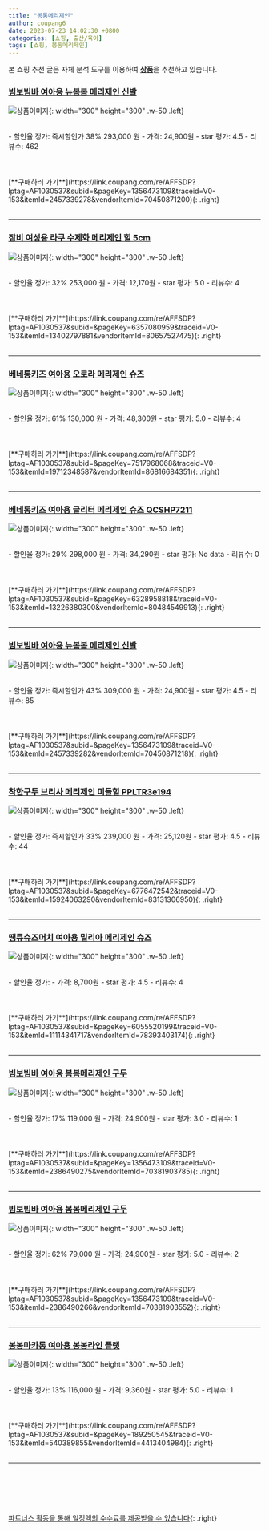 ```yaml
---
title: "봉통메리제인"
author: coupang6
date: 2023-07-23 14:02:30 +0800
categories: [쇼핑, 출산/육아]
tags: [쇼핑, 봉통메리제인]
---
```


본 쇼핑 추천 글은 자체 분석 도구를 이용하여 [**상품**](https://link.coupang.com/a/bao1ui)을 추천하고 있습니다.

### [빔보빔바 여아용 뉴봄봄 메리제인 신발](https://link.coupang.com/re/AFFSDP?lptag=AF1030537&subid=&pageKey=1356473109&traceid=V0-153&itemId=2457339278&vendorItemId=70450871200)

![상품이미지](https://thumbnail9.coupangcdn.com/thumbnails/remote/230x230ex/image/retail/images/2020/03/25/12/0/db49bc92-b8c8-4121-938f-de4b2752e377.jpg){: width="300" height="300" .w-50 .left}


<br>
- 할인율 정가: 즉시할인가 38%  293,000   원
- 가격: 24,900원
- star 평가: 4.5
- 리뷰수: 462
<br>
<br>
<br>
<br>
[**구매하러 가기**](https://link.coupang.com/re/AFFSDP?lptag=AF1030537&subid=&pageKey=1356473109&traceid=V0-153&itemId=2457339278&vendorItemId=70450871200){: .right}
<br>
<br>

---

### [잠비 여성용 라쿠 수제화 메리제인 힐 5cm](https://link.coupang.com/re/AFFSDP?lptag=AF1030537&subid=&pageKey=6357080959&traceid=V0-153&itemId=13402797881&vendorItemId=80657527475)

![상품이미지](https://thumbnail7.coupangcdn.com/thumbnails/remote/230x230ex/image/rs_quotation_api/f8i9etik/f3689531a8474788a53b3f69003f5be1.jpg){: width="300" height="300" .w-50 .left}


<br>
- 할인율 정가: 32%  253,000   원
- 가격: 12,170원
- star 평가: 5.0
- 리뷰수: 4
<br>
<br>
<br>
<br>
[**구매하러 가기**](https://link.coupang.com/re/AFFSDP?lptag=AF1030537&subid=&pageKey=6357080959&traceid=V0-153&itemId=13402797881&vendorItemId=80657527475){: .right}
<br>
<br>

---

### [베네통키즈 여아용 오로라 메리제인 슈즈](https://link.coupang.com/re/AFFSDP?lptag=AF1030537&subid=&pageKey=7517968068&traceid=V0-153&itemId=19712348587&vendorItemId=86816684351)

![상품이미지](https://thumbnail10.coupangcdn.com/thumbnails/remote/230x230ex/image/retail/images/2023/08/08/10/3/b72d4e1c-086f-472a-8bbd-991bd1489acc.jpg){: width="300" height="300" .w-50 .left}


<br>
- 할인율 정가: 61%  130,000   원
- 가격: 48,300원
- star 평가: 5.0
- 리뷰수: 4
<br>
<br>
<br>
<br>
[**구매하러 가기**](https://link.coupang.com/re/AFFSDP?lptag=AF1030537&subid=&pageKey=7517968068&traceid=V0-153&itemId=19712348587&vendorItemId=86816684351){: .right}
<br>
<br>

---

### [베네통키즈 여아용 글리터 메리제인 슈즈 QCSHP7211](https://link.coupang.com/re/AFFSDP?lptag=AF1030537&subid=&pageKey=6328958818&traceid=V0-153&itemId=13226380300&vendorItemId=80484549913)

![상품이미지](https://thumbnail7.coupangcdn.com/thumbnails/remote/230x230ex/image/retail/images/6606863175349068-81ee2cb7-ae89-4472-afae-88246542fd5c.jpg){: width="300" height="300" .w-50 .left}


<br>
- 할인율 정가: 29%  298,000   원
- 가격: 34,290원
- star 평가: No data
- 리뷰수: 0
<br>
<br>
<br>
<br>
[**구매하러 가기**](https://link.coupang.com/re/AFFSDP?lptag=AF1030537&subid=&pageKey=6328958818&traceid=V0-153&itemId=13226380300&vendorItemId=80484549913){: .right}
<br>
<br>

---

### [빔보빔바 여아용 뉴봄봄 메리제인 신발](https://link.coupang.com/re/AFFSDP?lptag=AF1030537&subid=&pageKey=1356473109&traceid=V0-153&itemId=2457339282&vendorItemId=70450871218)

![상품이미지](https://thumbnail9.coupangcdn.com/thumbnails/remote/230x230ex/image/retail/images/2020/03/25/12/7/0f775c04-e09a-48e0-9303-2e03f4a57a10.jpg){: width="300" height="300" .w-50 .left}


<br>
- 할인율 정가: 즉시할인가 43%  309,000   원
- 가격: 24,900원
- star 평가: 4.5
- 리뷰수: 85
<br>
<br>
<br>
<br>
[**구매하러 가기**](https://link.coupang.com/re/AFFSDP?lptag=AF1030537&subid=&pageKey=1356473109&traceid=V0-153&itemId=2457339282&vendorItemId=70450871218){: .right}
<br>
<br>

---

### [착한구두 브리사 메리제인 미들힐 PPLTR3e194](https://link.coupang.com/re/AFFSDP?lptag=AF1030537&subid=&pageKey=6776472542&traceid=V0-153&itemId=15924063290&vendorItemId=83131306950)

![상품이미지](https://thumbnail7.coupangcdn.com/thumbnails/remote/230x230ex/image/retail/images/1002868856320626-9b5f4892-0bfa-41da-9025-568be5a6038b.jpg){: width="300" height="300" .w-50 .left}


<br>
- 할인율 정가: 즉시할인가 33%  239,000   원
- 가격: 25,120원
- star 평가: 4.5
- 리뷰수: 44
<br>
<br>
<br>
<br>
[**구매하러 가기**](https://link.coupang.com/re/AFFSDP?lptag=AF1030537&subid=&pageKey=6776472542&traceid=V0-153&itemId=15924063290&vendorItemId=83131306950){: .right}
<br>
<br>

---

### [땡큐슈즈머치 여아용 밀리아 메리제인 슈즈](https://link.coupang.com/re/AFFSDP?lptag=AF1030537&subid=&pageKey=6055520199&traceid=V0-153&itemId=11114341717&vendorItemId=78393403174)

![상품이미지](https://thumbnail9.coupangcdn.com/thumbnails/remote/230x230ex/image/retail/images/6050278711011268-c6884762-1b12-413c-91c1-616805d7cfa9.jpg){: width="300" height="300" .w-50 .left}


<br>
- 할인율 정가: 
- 가격: 8,700원
- star 평가: 4.5
- 리뷰수: 4
<br>
<br>
<br>
<br>
[**구매하러 가기**](https://link.coupang.com/re/AFFSDP?lptag=AF1030537&subid=&pageKey=6055520199&traceid=V0-153&itemId=11114341717&vendorItemId=78393403174){: .right}
<br>
<br>

---

### [빔보빔바 여아용 봄봄메리제인 구두](https://link.coupang.com/re/AFFSDP?lptag=AF1030537&subid=&pageKey=1356473109&traceid=V0-153&itemId=2386490275&vendorItemId=70381903785)

![상품이미지](https://thumbnail6.coupangcdn.com/thumbnails/remote/230x230ex/image/retail/images/2020/03/09/13/1/bdf6cd99-df86-49d8-a998-05d495ff88b4.jpg){: width="300" height="300" .w-50 .left}


<br>
- 할인율 정가: 17%  119,000   원
- 가격: 24,900원
- star 평가: 3.0
- 리뷰수: 1
<br>
<br>
<br>
<br>
[**구매하러 가기**](https://link.coupang.com/re/AFFSDP?lptag=AF1030537&subid=&pageKey=1356473109&traceid=V0-153&itemId=2386490275&vendorItemId=70381903785){: .right}
<br>
<br>

---

### [빔보빔바 여아용 봄봄메리제인 구두](https://link.coupang.com/re/AFFSDP?lptag=AF1030537&subid=&pageKey=1356473109&traceid=V0-153&itemId=2386490266&vendorItemId=70381903552)

![상품이미지](https://thumbnail6.coupangcdn.com/thumbnails/remote/230x230ex/image/retail/images/2020/03/09/13/1/bdf6cd99-df86-49d8-a998-05d495ff88b4.jpg){: width="300" height="300" .w-50 .left}


<br>
- 할인율 정가: 62%  79,000   원
- 가격: 24,900원
- star 평가: 5.0
- 리뷰수: 2
<br>
<br>
<br>
<br>
[**구매하러 가기**](https://link.coupang.com/re/AFFSDP?lptag=AF1030537&subid=&pageKey=1356473109&traceid=V0-153&itemId=2386490266&vendorItemId=70381903552){: .right}
<br>
<br>

---

### [봉봉마카롱 여아용 봉봉라인 플랫](https://link.coupang.com/re/AFFSDP?lptag=AF1030537&subid=&pageKey=189250545&traceid=V0-153&itemId=540389855&vendorItemId=4413404984)

![상품이미지](https://thumbnail6.coupangcdn.com/thumbnails/remote/230x230ex/image/retail/images/2019/02/21/13/1/19d40140-36d9-4830-8a62-c85825afc570.jpg){: width="300" height="300" .w-50 .left}


<br>
- 할인율 정가: 13%  116,000   원
- 가격: 9,360원
- star 평가: 5.0
- 리뷰수: 1
<br>
<br>
<br>
<br>
[**구매하러 가기**](https://link.coupang.com/re/AFFSDP?lptag=AF1030537&subid=&pageKey=189250545&traceid=V0-153&itemId=540389855&vendorItemId=4413404984){: .right}
<br>
<br>

---
<br><br><br><br><br> [파트너스 활동을 통해 일정액의 수수료를 제공받을 수 있습니다](https://link.coupang.com/a/bao1ui){: .right}